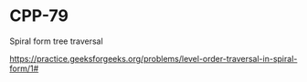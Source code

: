 # CPP-79
Spiral form tree traversal










https://practice.geeksforgeeks.org/problems/level-order-traversal-in-spiral-form/1#
